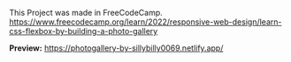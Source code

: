 This Project was made in FreeCodeCamp.
https://www.freecodecamp.org/learn/2022/responsive-web-design/learn-css-flexbox-by-building-a-photo-gallery

**Preview:** https://photogallery-by-sillybilly0069.netlify.app/